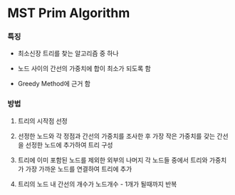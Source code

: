 # MST Prim Algorithm



### 특징

- 최소신장 트리를 찾는 알고리즘 중 하나

- 노드 사이의 간선의 가중치에 합이 최소가 되도록 함

- Greedy Method에 근거 함



### 방법

1. 트리의 시작점 선정

2. 선정한 노드와 각 정점과 간선의 가중치를 조사한 후 가장 작은 가중치를 갖는 간선을 선정한 노드에 추가하여 트리 구성

3. 트리에 이미 포함된 노드를 제외한 외부의 나머지 각 노드들 중에서 트리와 가중치가 가장 가까운 노드를 연결하여 트리에 추가

4. 트리의 노드 내 간선의 개수가 노드개수 - 1개가 될때까지 반복










